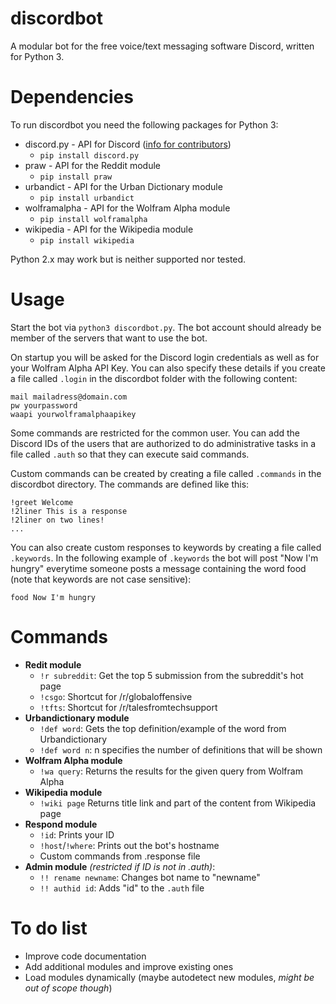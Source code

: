 # discordbot
A modular bot for the free voice/text messaging software Discord, written for Python 3.

# Dependencies
To run discordbot you need the following packages for Python 3:

* discord.py - API for Discord ([info for contributors](https://github.com/Rapptz/discord.py))
  * `pip install discord.py`
* praw - API for the Reddit module
  * `pip install praw`
* urbandict - API for the Urban Dictionary module
  * `pip install urbandict`
* wolframalpha - API for the Wolfram Alpha module
  * `pip install wolframalpha`
* wikipedia - API for the Wikipedia module
  * `pip install wikipedia`

Python 2.x may work but is neither supported nor tested.

# Usage
Start the bot via `python3 discordbot.py`. The bot account should already be member of the servers that want to use the bot.

On startup you will be asked for the Discord login credentials as well as for your Wolfram Alpha API Key. You can also specify these details if you create a file called `.login` in the discordbot folder with the following content:
```
mail mailadress@domain.com
pw yourpassword
waapi yourwolframalphaapikey
```
Some commands are restricted for the common user. You can add the Discord IDs of the users that are authorized to do administrative tasks in a file called `.auth` so that they can execute said commands.

Custom commands can be created by creating a file called `.commands` in the discordbot directory. The commands are defined like this:
```
!greet Welcome
!2liner This is a response
!2liner on two lines!
...
```
You can also create custom responses to keywords by creating a file called `.keywords`. In the following example of `.keywords` the bot will post "Now I'm hungry" everytime someone posts a message containing the word food (note that keywords are not case sensitive):
```
food Now I'm hungry
```

# Commands
* **Redit module**
  * `!r subreddit`: Get the top 5 submission from the subreddit's hot page
  * `!csgo`: Shortcut for /r/globaloffensive
  * `!tfts`: Shortcut for /r/talesfromtechsupport
* **Urbandictionary module**
  * `!def word`: Gets the top definition/example of the word from Urbandictionary
  * `!def word n`: n specifies the number of definitions that will be shown
* **Wolfram Alpha module**
  * `!wa query`: Returns the results for the given query from Wolfram Alpha
* **Wikipedia module**
  * `!wiki page` Returns title link and part of the content from Wikipedia page
* **Respond module**
  * `!id`: Prints your ID
  * `!host`/`!where`: Prints out the bot's hostname
  * Custom commands from .response file
* **Admin module** *(restricted if ID is not in .auth)*:
  * `!! rename newname`: Changes bot name to "newname"
  * `!! authid id`: Adds "id" to the `.auth` file

# To do list
* Improve code documentation
* Add additional modules and improve existing ones
* Load modules dynamically (maybe autodetect new modules, *might be out of scope though*)
